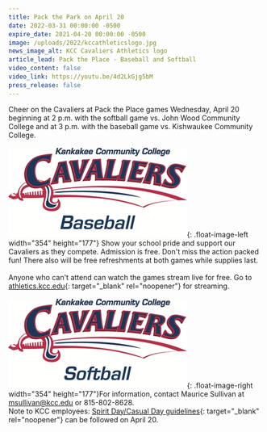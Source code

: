 ```yaml
---
title: Pack the Park on April 20
date: 2022-03-31 00:00:00 -0500
expire_date: 2021-04-20 00:00:00 -0500
image: /uploads/2022/kccathleticslogo.jpg
news_image_alt: KCC Cavaliers Athletics logo
article_lead: Pack the Place - Baseball and Softball
video_content: false
video_link: https://youtu.be/4d2LkGjg5bM
press_release: false
---
```

Cheer on the Cavaliers at Pack the Place games Wednesday, April 20 beginning at 2 p.m. with the softball game vs. John Wood Community College and at 3 p.m. with the baseball game vs. Kishwaukee Community College.<br><br>![KCC Baseball logo](/uploads/2022/cavaliers-baseball-color-no-drop---copy.jpg){: .float-image-left width="354" height="177"}&nbsp;Show your school pride and support our Cavaliers as they compete. Admission is free. Don't miss the action packed fun\! There also will be free refreshments at both games while supplies last.<br><br>Anyone who can't attend can watch the games stream live for free. Go to [athletics.kcc.edu](https://athletics.kcc.edu/){: target="_blank" rel="noopener"} for streaming.&nbsp;<br><br>​​​​​​![KCC Softball logo](/uploads/2022/cavaliers-softball-color-no-drop.jpg){: .float-image-right width="354" height="177"}For information, contact Maurice Sullivan at [msullivan@kcc.edu](mailto:msullivan@kcc.edu) or 815-802-8628.<br>Note to KCC employees: [Spirit Day/Casual Day guidelines](https://cdn.kcc.edu/newsroom/2021/pdf/CasualDayGuidelines-for-employees.pdf){: target="_blank" rel="noopener"} can be followed on April 20.
